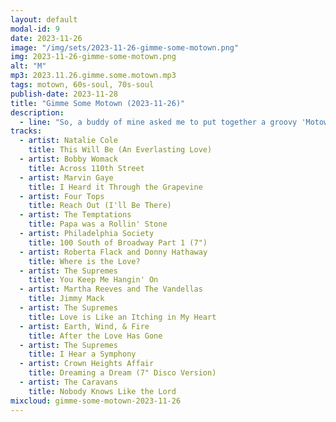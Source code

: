 ```yaml
---
layout: default
modal-id: 9
date: 2023-11-26
image: "/img/sets/2023-11-26-gimme-some-motown.png"
img: 2023-11-26-gimme-some-motown.png
alt: "M"
mp3: 2023.11.26.gimme.some.motown.mp3
tags: motown, 60s-soul, 70s-soul
publish-date: 2023-11-28
title: "Gimme Some Motown (2023-11-26)"
description:
  - line: "So, a buddy of mine asked me to put together a groovy 'Motown-inspired' set for him, and I was like, 'Hell yeah, let's do this!' He threw out some legendary names like The Temptations, Marvin Gaye, Gladys Knight, and Earth Wind & Fire. I was excited to take on a different kind of challenge, but then I started to feel a bit anxious as I curated the tracks. You see, old Motown jams don't quite follow the same rules as modern tunes, and there aren't many intros or outros to work with. Plus, they're often super recognizable from the very first beat (take: 'I Heard it Through the Grapevine'). But I think I've got a decent first pass here. Gonna have him check it out and see if it meets what he had in mind. If you like this, stay tuned for more like it to come."
tracks:
  - artist: Natalie Cole
    title: This Will Be (An Everlasting Love)
  - artist: Bobby Womack
    title: Across 110th Street
  - artist: Marvin Gaye
    title: I Heard it Through the Grapevine
  - artist: Four Tops
    title: Reach Out (I'll Be There)
  - artist: The Temptations
    title: Papa was a Rollin' Stone
  - artist: Philadelphia Society
    title: 100 South of Broadway Part 1 (7")
  - artist: Roberta Flack and Donny Hathaway
    title: Where is the Love?
  - artist: The Supremes
    title: You Keep Me Hangin' On
  - artist: Martha Reeves and The Vandellas
    title: Jimmy Mack
  - artist: The Supremes
    title: Love is Like an Itching in My Heart
  - artist: Earth, Wind, & Fire
    title: After the Love Has Gone
  - artist: The Supremes
    title: I Hear a Symphony
  - artist: Crown Heights Affair
    title: Dreaming a Dream (7" Disco Version)
  - artist: The Caravans
    title: Nobody Knows Like the Lord
mixcloud: gimme-some-motown-2023-11-26
---
```

